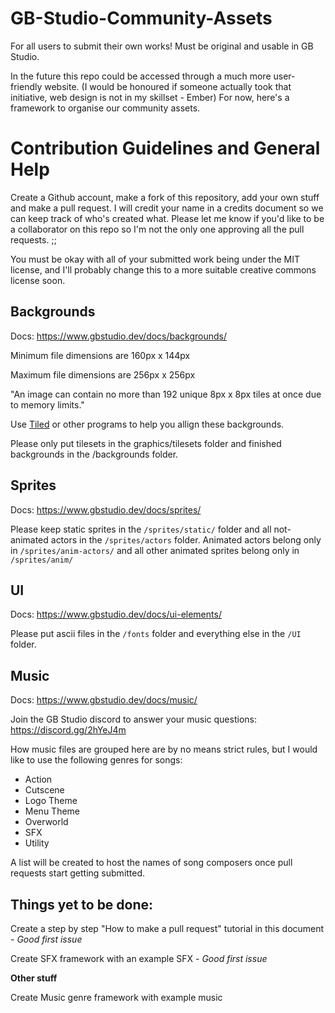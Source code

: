 # GB-Studio-Community-Assets
For all users to submit their own works! Must be original and usable in GB Studio.

In the future this repo could be accessed through a much more user-friendly website. (I would be honoured if someone actually took that initiative, web design is not in my skillset - Ember) For now, here's a framework to organise our community assets.

# Contribution Guidelines and General Help

Create a Github account, make a fork of this repository, add your own stuff and make a pull request. I will credit your name in a credits document so we can keep track of who's created what. Please let me know if you'd like to be a collaborator on this repo so I'm not the only one approving all the pull requests. ;;

You must be okay with all of your submitted work being under the MIT license, and I'll probably change this to a more suitable creative commons license soon.

## Backgrounds

Docs: https://www.gbstudio.dev/docs/backgrounds/

Minimum file dimensions are 160px x 144px

Maximum file dimensions are 256px x 256px

"An image can contain no more than 192 unique 8px x 8px tiles at once due to memory limits."

Use [Tiled](https://www.mapeditor.org/) or other programs to help you allign these backgrounds.

Please only put tilesets in the graphics/tilesets folder and finished backgrounds in the /backgrounds folder.

## Sprites

Docs: https://www.gbstudio.dev/docs/sprites/

Please keep static sprites in the `/sprites/static/` folder and all not-animated actors in the `/sprites/actors` folder. Animated actors belong only in `/sprites/anim-actors/` and all other animated sprites belong only in `/sprites/anim/`

## UI

Docs: https://www.gbstudio.dev/docs/ui-elements/

Please put ascii files in the `/fonts` folder and everything else in the `/UI` folder.

## Music

Docs: https://www.gbstudio.dev/docs/music/

Join the GB Studio discord to answer your music questions: https://discord.gg/2hYeJ4m

How music files are grouped here are by no means strict rules, but I would like to use the following genres for songs:

- Action
- Cutscene
- Logo Theme
- Menu Theme
- Overworld
- SFX
- Utility

A list will be created to host the names of song composers once pull requests start getting submitted.

## Things yet to be done:

Create a step by step "How to make a pull request" tutorial in this document - *Good first issue*

Create SFX framework with an example SFX  - *Good first issue*

**Other stuff**

Create Music genre framework with example music
